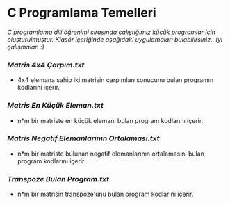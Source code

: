 # C Programlama Temelleri

_C programlama dili öğrenimi sırasında çalıştığımız küçük programlar için oluşturulmuştur. 
Klasör içeriğinde aşağıdaki uygulamaları bulabilirsiniz.. İyi çalışmalar. :)_


### _Matris 4x4 Çarpım.txt_
- 4x4 elemana sahip iki matrisin çarpımları sonucunu bulan programın kodlarını içerir.

### _Matris En Küçük Eleman.txt_
- n*m bir matriste en küçük elemanı bulan program kodlarını içerir.

### _Matris Negatif Elemanlarının Ortalaması.txt_
- n*m bir matriste bulunan negatif elemanlarının ortalamasını bulan program kodlarını içerir.

### _Transpoze  Bulan Program.txt_
- n*m bir matrisin transpoze'unu bulan program kodlarını içerir.
